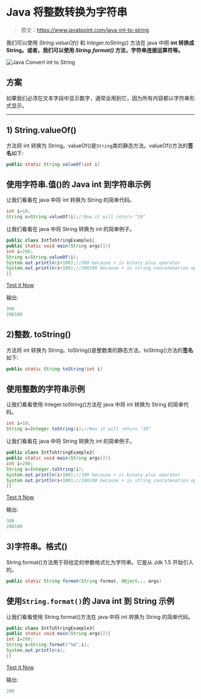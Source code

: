 # Java 将整数转换为字符串

> 原文：<https://www.javatpoint.com/java-int-to-string>

我们可以使用 *String.valueOf()* 和 *Integer.toString()* 方法在 java 中把 **int 转换成 String。或者，我们可以使用 *String.format()* 方法，字符串连接运算符等。**

![Java Convert int to String](../img/a2144a228e126193a6850b4c23ef3ae9.png)

## 方案

如果我们必须在文本字段中显示数字，通常会用到它，因为所有内容都以字符串形式显示。

* * *

## 1) String.valueOf()

方法将 int 转换为 String。valueOf()是`String`类的静态方法。valueOf()方法的**签名**如下:

```java
public static String valueOf(int i)

```

## 使用字符串.值()的 Java int 到字符串示例

让我们看看在 java 中将 int 转换为 String 的简单代码。

```java
int i=10;
String s=String.valueOf(i);//Now it will return "10"

```

让我们看看在 java 中将 String 转换为 int 的简单例子。

```java
public class IntToStringExample1{
public static void main(String args[]){
int i=200;
String s=String.valueOf(i);
System.out.println(i+100);//300 because + is binary plus operator
System.out.println(s+100);//200100 because + is string concatenation operator
}}

```

[Test it Now](https://www.javatpoint.com/opr/test.jsp?filename=IntToStringExample1)

输出:

```java
300
200100

```

## 2)整数. toString()

方法将 int 转换为 String。toString()是整数类的静态方法。toString()方法的**签名**如下:

```java
public static String toString(int i)

```

## 使用整数的字符串示例

让我们看看使用 Integer.toString()方法在 java 中将 int 转换为 String 的简单代码。

```java
int i=10;
String s=Integer.toString(i);//Now it will return "10"

```

让我们看看在 java 中将 String 转换为 int 的简单例子。

```java
public class IntToStringExample2{
public static void main(String args[]){
int i=200;
String s=Integer.toString(i);
System.out.println(i+100);//300 because + is binary plus operator
System.out.println(s+100);//200100 because + is string concatenation operator
}}

```

[Test it Now](https://www.javatpoint.com/opr/test.jsp?filename=IntToStringExample2)

输出:

```java
300
200100

```

## 3)字符串。格式()

String.format()方法用于将给定的参数格式化为字符串。它是从 Jdk 1.5 开始引入的。

```java
public static String format(String format, Object... args)

```

## 使用`String.format()`的 Java int 到 String 示例

让我们看看使用 String.format()方法在 java 中将 int 转换为 String 的简单代码。

```java
public class IntToStringExample3{
public static void main(String args[]){
int i=200;
String s=String.format("%d",i);
System.out.println(s);
}}

```

[Test it Now](https://www.javatpoint.com/opr/test.jsp?filename=IntToStringExample3)

输出:

```java
200

```